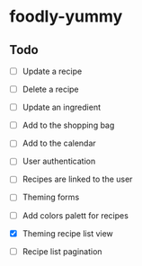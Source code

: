 # foodly-yummy

## Todo

- [ ] Update a recipe
- [ ] Delete a recipe
- [ ] Update an ingredient
- [ ] Add to the shopping bag
- [ ] Add to the calendar
- [ ] User authentication
- [ ] Recipes are linked to the user 
- [ ] Theming forms
- [ ] Add colors palett for recipes
- [x] Theming recipe list view
- [ ] Recipe list pagination


